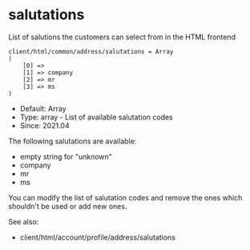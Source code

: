 
# salutations

List of salutions the customers can select from in the HTML frontend

```
client/html/common/address/salutations = Array
(
    [0] => 
    [1] => company
    [2] => mr
    [3] => ms
)
```

* Default: Array
* Type: array - List of available salutation codes
* Since: 2021.04

The following salutations are available:

* empty string for "unknown"
* company
* mr
* ms

You can modify the list of salutation codes and remove the ones
which shouldn't be used or add new ones.

See also:

* client/html/account/profile/address/salutations